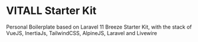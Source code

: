 # VITALL Starter Kit

Personal Boilerplate based on Laravel 11 Breeze Starter Kit, with the stack of VueJS, InertiaJs, TailwindCSS, AlpineJS, Laravel and Livewire
